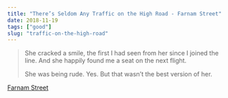 ```yaml
---
title: "There’s Seldom Any Traffic on the High Road - Farnam Street"
date: 2018-11-19
tags: ["good"]
slug: "traffic-on-the-high-road"
---
```


> She cracked a smile, the first I had seen from her since I joined the line. And she happily found me a seat on the next flight.
> 
> She was being rude. Yes. But that wasn’t the best version of her.

[Farnam Street](https://fs.blog/2018/11/high-road/)

